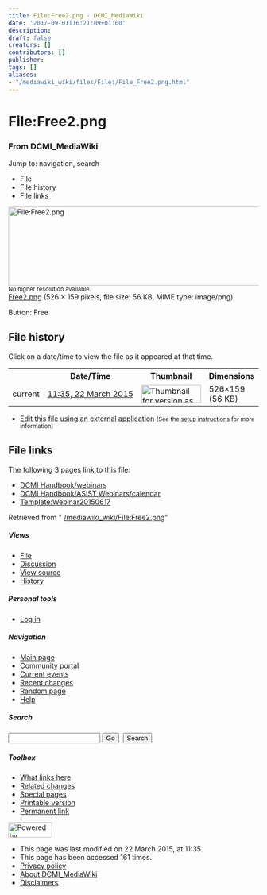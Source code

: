 ```yaml
---
title: File:Free2.png - DCMI_MediaWiki
date: '2017-09-01T16:21:09+01:00'
description: 
draft: false
creators: []
contributors: []
publisher: 
tags: []
aliases:
- "/mediawiki_wiki/files/File:/File_Free2.png.html"
---
```


<a id="top"></a>
# File:Free2.png

### From DCMI\_MediaWiki

Jump to: navigation, search
<!-- start content -->
- File
- File history
- File links

 [<img alt="File:Free2.png" src="/images/5/5c/Free2.png" width="526" height="159">](/mediawiki_wiki/files/Free2.png)  
<small>No higher resolution available.</small>  
 [Free2.png](/images/5/5c/Free2.png)‎ (526 × 159 pixels, file size: 56 KB, MIME type: image/png)

Button: Free

<!-- 
NewPP limit report
Preprocessor node count: 1/1000000
Post-expand include size: 0/2097152 bytes
Template argument size: 0/2097152 bytes
Expensive parser function count: 0/100
-->
## File history

Click on a date/time to view the file as it appeared at that time.

<table class="wikitable filehistory">
  <tr>
    <td></td>
    <th>Date/Time</th>
    <th>Thumbnail</th>
    <th>Dimensions</th>
    <th>User</th>
    <th>Comment</th>
  </tr>
  <tr>
    <td>current</td>
    <td class="filehistory-selected" style="white-space: nowrap;"><a href="/mediawiki_wiki/files/Free2.png">11:35, 22 March 2015</a></td>
    <td><a href="/images/5/5c/Free2.png"><img alt="Thumbnail for version as of 11:35, 22 March 2015" src="/images/5/5c/Free2.png" width="120" height="36"></a></td>
    <td>526×159 <span style="white-space: nowrap;">(56 KB)</span>
    </td>
    <td>
      <a href="/index.php?title=User:StuartSutton&amp;action=edit&amp;redlink=1" class="new mw-userlink" title="User:StuartSutton (page does not exist)">StuartSutton</a> <span style="white-space: nowrap;"> <span class="mw-usertoollinks">(<a href="/index.php?title=User_talk:StuartSutton&amp;action=edit&amp;redlink=1" class="new" title="User talk:StuartSutton (page does not exist)">Talk</a> | <a href="/index.php/Special:Contributions/StuartSutton" title="Special:Contributions/StuartSutton">contribs</a>)</span></span>
    </td>
    <td> <span class="comment">(Button: Free)</span>
    </td>
  </tr>
</table>

  

- [Edit this file using an external application](/index.php?title=File:Free2.png&action=edit&externaledit=true&mode=file "File:Free2.png") <small>(See the <a href="http://www.mediawiki.org/wiki/Manual:External_editors" class="external text" rel="nofollow">setup instructions</a> for more information)</small>

## File links

The following 3 pages link to this file:

- [DCMI Handbook/webinars](/index.php/DCMI_Handbook/webinars "DCMI Handbook/webinars")
- [DCMI Handbook/ASIST Webinars/calendar](/index.php/DCMI_Handbook/ASIST_Webinars/calendar "DCMI Handbook/ASIST Webinars/calendar")
- [Template:Webinar20150617](/index.php/Template:Webinar20150617 "Template:Webinar20150617")

Retrieved from " [/mediawiki_wiki/File:Free2.png](/mediawiki_wiki/files/File:/File:Free2.png.html)"

<!-- end content -->

##### Views

- [File](/mediawiki_wiki/files/File:/File:Free2.png.html "View the file page [c]")
- [Discussion](/index.php?title=File_talk:Free2.png&action=edit&redlink=1 "Discussion about the content page [t]")
- [View source](/index.php?title=File:Free2.png&action=edit "This page is protected.
You can view its source [e]")
- [History](/index.php?title=File:Free2.png&action=history "Past revisions of this page [h]")

##### Personal tools

- [Log in](/index.php?title=Special:UserLogin&returnto=File:Free2.png "You are encouraged to log in; however, it is not mandatory [o]")

<script type="text/javascript"> if (window.isMSIE55) fixalpha(); </script>

##### Navigation

- [Main page](/index.php/Main_Page "Visit the main page [z]")
- [Community portal](/index.php/DCMI_MediaWiki:Community_portal "About the project, what you can do, where to find things")
- [Current events](/index.php/DCMI_MediaWiki:Current_events "Find background information on current events")
- [Recent changes](/index.php/Special:RecentChanges "The list of recent changes in the wiki [r]")
- [Random page](/index.php/Special:Random "Load a random page [x]")
- [Help](/index.php/Help:Contents "The place to find out")

##### <label for="searchInput">Search</label>

<form action="/index.php" id="searchform">
				<input type="hidden" name="title" value="Special:Search">
				<input id="searchInput" title="Search DCMI_MediaWiki" accesskey="f" type="search" name="search">
				<input type="submit" name="go" class="searchButton" id="searchGoButton" value="Go" title="Go to a page with this exact name if exists"> 
				<input type="submit" name="fulltext" class="searchButton" id="mw-searchButton" value="Search" title="Search the pages for this text">
			</form>

##### Toolbox

- [What links here](/index.php/Special:WhatLinksHere/File:Free2.png "List of all wiki pages that link here [j]")
- [Related changes](/index.php/Special:RecentChangesLinked/File:Free2.png "Recent changes in pages linked from this page [k]")
- [Special pages](/index.php/Special:SpecialPages "List of all special pages [q]")
- [Printable version](/index.php?title=File:Free2.png&printable=yes "Printable version of this page [p]")
- [Permanent link](/index.php?title=File:Free2.png&oldid=9403 "Permanent link to this revision of the page")

<!-- end of the left (by default at least) column -->

 [<img src="/skins/common/images/poweredby_mediawiki_88x31.png" height="31" width="88" alt="Powered by MediaWiki">](http://www.mediawiki.org/)

- This page was last modified on 22 March 2015, at 11:35.
- This page has been accessed 161 times.
- [Privacy policy](/index.php/DCMI_MediaWiki:Privacy_policy "DCMI MediaWiki:Privacy policy")
- [About DCMI\_MediaWiki](/index.php/DCMI_MediaWiki:About "DCMI MediaWiki:About")
- [Disclaimers](/index.php/DCMI_MediaWiki:General_disclaimer "DCMI MediaWiki:General disclaimer")

<script>if (window.runOnloadHook) runOnloadHook();</script><!-- Served in 0.451 secs. -->
